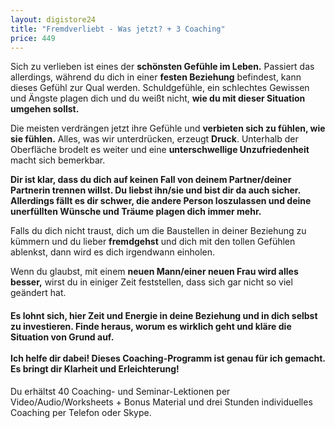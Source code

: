 ```yaml
---
layout: digistore24
title: "Fremdverliebt - Was jetzt? + 3 Coaching"
price: 449
---
```

<p>Sich zu verlieben ist eines der <strong>sch&#xF6;nsten Gef&#xFC;hle im Leben.</strong> Passiert das allerdings, w&#xE4;hrend du dich in einer <strong>festen Beziehung</strong> befindest, kann dieses Gef&#xFC;hl zur Qual werden. Schuldgef&#xFC;hle, ein schlechtes Gewissen und &#xC4;ngste plagen dich und du wei&#xDF;t nicht, <strong>wie du mit dieser Situation umgehen sollst.</strong></p>
<p>Die meisten verdr&#xE4;ngen jetzt ihre Gef&#xFC;hle und <strong>verbieten sich zu f&#xFC;hlen, wie sie f&#xFC;hlen.</strong> Alles, was wir unterdr&#xFC;cken, erzeugt <strong>Druck</strong>. Unterhalb der Oberfl&#xE4;che brodelt es weiter und eine <strong>unterschwellige Unzufriedenheit</strong> macht sich bemerkbar.&#xA0;</p>
<p><strong>Dir ist klar, dass du dich auf <strong>keinen Fall</strong> von deinem Partner/deiner Partnerin <strong>trennen</strong> willst. Du liebst ihn/sie und <strong>bist dir da auch sicher</strong>. Allerdings f&#xE4;llt es dir schwer, die andere Person loszulassen und deine <strong>unerf&#xFC;llten</strong> <strong>W&#xFC;nsche und Tr&#xE4;ume</strong> plagen dich immer mehr.</strong></p>
<p>Falls du dich nicht traust, dich um die Baustellen in deiner Beziehung zu k&#xFC;mmern und du lieber <strong>fremdgehst</strong> und dich mit den tollen Gef&#xFC;hlen ablenkst, dann wird es dich irgendwann einholen.</p>
<p>Wenn du glaubst, mit einem <strong>neuen Mann/einer neuen Frau wird alles besser,</strong> wirst du in einiger Zeit feststellen, dass sich gar nicht so viel ge&#xE4;ndert hat.</p>
<h4>Es lohnt sich, hier <strong>Zeit und Energie</strong> in deine Beziehung und <strong>in dich selbst</strong> zu investieren. Finde heraus, worum es wirklich geht und kl&#xE4;re die Situation von Grund auf.&#xA0;<br><br>Ich helfe dir dabei! Dieses Coaching-Programm ist genau f&#xFC;r ich gemacht. Es bringt dir Klarheit und Erleichterung!&#xA0;</h4>
<p>Du erh&#xE4;ltst 40 Coaching- und Seminar-Lektionen per Video/Audio/Worksheets + Bonus Material&#xA0;und drei&#xA0;Stunden individuelles Coaching per Telefon oder Skype.&#xA0;</p>